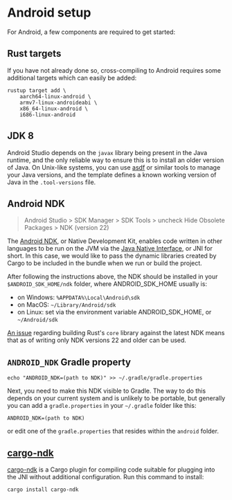 # Android setup

For Android, a few components are required to get started:

## Rust targets

If you have not already done so, cross-compiling to Android requires some additional
targets which can easily be added:

```shell
rustup target add \
    aarch64-linux-android \
    armv7-linux-androideabi \
    x86_64-linux-android \
    i686-linux-android
```

## JDK 8

Android Studio depends on the `javax` library being present in the Java runtime, and the only reliable way to ensure this is to install an older version of Java. On Unix-like systems, you can use [asdf](https://asdf-vm.com/) or similar tools to manage your Java versions, and the template defines a known working version of Java in the `.tool-versions` file.

## Android NDK

> Android Studio > SDK Manager > SDK Tools > uncheck Hide Obsolete Packages > NDK (version 22)

The [Android NDK], or Native Development Kit, enables code written in other
languages to be run on the JVM via the [Java Native Interface], or JNI for short. In this case, we would like to pass the dynamic libraries created by Cargo to be included in the bundle when we run or build the project.

After following the instructions above, the NDK should be installed in your `$ANDROID_SDK_HOME/ndk` folder, where ANDROID_SDK_HOME usually is:
- on Windows: `%APPDATA%\Local\Android\sdk`
- on MacOS: `~/Library/Android/sdk`
- on Linux: set via the environment variable ANDROID_SDK_HOME, or `~/Android/sdk`

[An issue] regarding building Rust's `core` library against the latest NDK means that as of writing only NDK versions 22 and older can be used.

## `ANDROID_NDK` Gradle property

```shell
echo "ANDROID_NDK=(path to NDK)" >> ~/.gradle/gradle.properties
```

Next, you need to make this NDK visible to Gradle. The way to do this depends on your current system and is unlikely to be portable, but generally you can add a `gradle.properties` in your `~/.gradle` folder like this:

```
ANDROID_NDK=(path to NDK)
```

or edit one of the `gradle.properties` that resides within the `android` folder.

## [cargo-ndk]

[cargo-ndk] is a Cargo plugin for compiling code suitable for plugging into
the JNI without additional configuration. Run this command to install:

```shell
cargo install cargo-ndk
```

[Android NDK]: https://developer.android.com/ndk
[Java Native Interface]: https://docs.oracle.com/javase/7/docs/technotes/guides/jni/spec/jniTOC.html
[An issue]: https://github.com/rust-lang/rust/pull/85806
[cargo-ndk]: https://github.com/bbqsrc/cargo-ndk